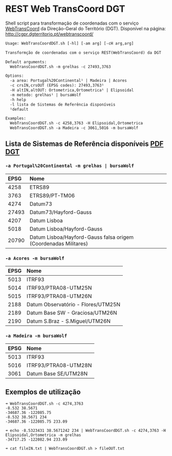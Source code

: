 # REST Web TransCoord DGT

Shell script para transformação de coordenadas com o serviço [WebTransCoord](https://www.dgterritorio.gov.pt/geodesia/transformacao-coordenadas/Web-TransCoord) da Direção-Geral do Território (DGT). Disponível na página: <http://cgpr.dgterritorio.pt/webtranscoord/>

```txt
Usage: WebTransCoordDGT.sh [-hl] [-am arg] [-cH arg,arg]

Transformção de coordenadas com o serviço REST(WebTransCoord) da DGT

Default arguments:
  WebTransCoordDGT.sh -m grelhas -c 27493,3763

Options:
  -a area: Portugal%20Continental¹ | Madeira | Acores
  -c crsIN,crsOUT (EPSG codes): 27493,3763¹
  -H altIN,altOUT: Ortometrica,Ortometrica¹ | Elipsoidal
  -m metodo: grelhas¹ | bursaWolf
  -h help
  -l lista de Sistemas de Referência disponíveis
  ¹default

Examples:
  WebTransCoordDGT.sh -c 4258,3763 -H Elipsoidal,Ortometrica
  WebTransCoordDGT.sh -a Madeira -c 3061,5016 -m bursaWolf
```

## Lista de Sistemas de Referência disponíveis [PDF DGT](https://www.dgterritorio.gov.pt/sites/default/files/ficheiros-geodesia/CodigosWebTransCoord.pdf)

### `-a Portugal%20Continental -m grelhas | bursaWolf`
|EPSG|Nome|
|:----|:-|
|4258 |ETRS89|
|3763 |ETRS89/PT-TM06|
|4274 |Datum73|
|27493|Datum73/Hayford-Gauss|
|4207 |Datum Lisboa|
|5018 |Datum Lisboa/Hayford-Gauss|
|20790|Datum Lisboa/Hayford-Gauss falsa origem (Coordenadas Militares)|

### `-a Acores -m bursaWolf`
|EPSG|Nome|
|:----|:-|
|5013 |ITRF93|
|5014 |ITRF93/PTRA08-UTM25N|
|5015 |ITRF93/PTRA08-UTM26N|
|2188 |Datum Observatório - Flores/UTM25N|
|2189 |Datum Base SW - Graciosa/UTM26N|
|2190 |Datum S.Braz - S.Miguel/UTM26N|

### `-a Madeira -m bursaWolf`
|EPSG|Nome|
|:----|:-|
|5013 |ITRF93|
|5016 |ITRF93/PTRA08-UTM28N|
|3061 |Datum Base SE/UTM28N|

## Exemplos de utilização
```shell
➜ WebTransCoordDGT.sh -c 4274,3763                        
-8.532 38.5671
-34687.36 -122085.75
-8.532 38.5671 234
-34687.36 -122085.75 233.09

➜ echo -8.5323431 38.5671242 234 | WebTransCoordDGT.sh -c 4274,3763 -H Elipsoidal,Ortometrica -m grelhas
-34717.25 -122082.94 233.09

➜ cat fileIN.txt | WebTransCoordDGT.sh > fileOUT.txt
```
